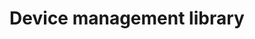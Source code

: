 ---
weight: 100
title: Device management library
layout: bundle
collection: 'guides/reference/device-management'
---